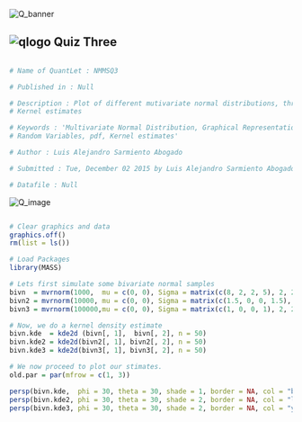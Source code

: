 ![Q_banner](https://github.com/QuantLet/Styleguide-and-Validation-procedure/blob/master/pictures/banner.png)

## ![qlogo](https://github.com/QuantLet/Styleguide-and-Validation-procedure/blob/master/pictures/qloqo.png) **Quiz Three**

```yaml

# Name of QuantLet : NMMSQ3

# Published in : Null

# Description : Plot of different mutivariate normal distributions, through
# Kernel estimates

# Keywords : 'Multivariate Normal Distribution, Graphical Representation,
# Random Variables, pdf, Kernel estimates'

# Author : Luis Alejandro Sarmiento Abogado

# Submitted : Tue, December 02 2015 by Luis Alejandro Sarmiento Abogado

# Datafile : Null

```
![Q_image](https://cloud.githubusercontent.com/assets/15620386/11501097/dfedc7f0-9831-11e5-92dd-0c9d9a409f48.png)

```r

# Clear graphics and data
graphics.off()
rm(list = ls())

# Load Packages
library(MASS)

# Lets first simulate some bivariate normal samples
bivn  = mvrnorm(1000,  mu = c(0, 0), Sigma = matrix(c(8, 2, 2, 5), 2, 2))
bivn2 = mvrnorm(10000, mu = c(0, 0), Sigma = matrix(c(1.5, 0, 0, 1.5), 2, 2))
bivn3 = mvrnorm(100000,mu = c(0, 0), Sigma = matrix(c(1, 0, 0, 1), 2, 2))

# Now, we do a kernel density estimate
bivn.kde  = kde2d (bivn[, 1],  bivn[, 2], n = 50)
bivn.kde2 = kde2d(bivn2[, 1], bivn2[, 2], n = 50)
bivn.kde3 = kde2d(bivn3[, 1], bivn3[, 2], n = 50)

# We now proceed to plot our stimates.
old.par = par(mfrow = c(1, 3))

persp(bivn.kde,  phi = 30, theta = 30, shade = 1, border = NA, col = "beige", scale = TRUE, expand = .6)
persp(bivn.kde2, phi = 30, theta = 30, shade = 2, border = NA, col = "lightblue", expand = 0.6)
persp(bivn.kde3, phi = 30, theta = 30, shade = 2, border = NA, col = "yellow", expand = 0.6)

```
